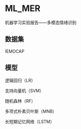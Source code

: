 # ML_MER

机器学习实验报告——多模态情绪识别

## 数据集

IEMOCAP

## 模型

逻辑回归（LR）

支持向量机（SVM）

随机森林（RF）

多项式朴素贝叶斯（MNB）

长短期记忆网络（LSTM）
